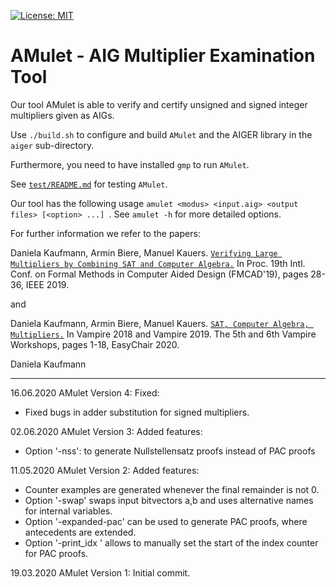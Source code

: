[![License: MIT](https://img.shields.io/badge/License-MIT-yellow.svg)](https://opensource.org/licenses/MIT)

AMulet - AIG Multiplier Examination Tool
==============================================

Our tool AMulet is able to verify and certify unsigned and signed integer multipliers 
given as AIGs.

Use `./build.sh` to configure and build `AMulet` and the AIGER library in the  `aiger` sub-directory.  

Furthermore, you need to have installed `gmp` to run `AMulet`.

See [`test/README.md`](test/README.md) for testing `AMulet`.  
  

Our tool has the following usage `amulet <modus> <input.aig> <output files> [<option> ...] `.
See `amulet -h` for more detailed options.

For further information we refer to the papers:

Daniela Kaufmann, Armin Biere, Manuel Kauers. 
 [`Verifying Large Multipliers by Combining SAT and Computer Algebra.`](http://fmv.jku.at/papers/KaufmannBiereKauers-FMCAD19.pdf)
In Proc. 19th Intl. Conf. on Formal Methods in Computer Aided Design (FMCAD'19), pages 28-36, IEEE 2019.

and 

Daniela Kaufmann, Armin Biere, Manuel Kauers. 
 [`SAT, Computer Algebra, Multipliers.`](http://fmv.jku.at/papers/KaufmannBiereKauers-Vampire19.pdf)
In Vampire 2018 and Vampire 2019. The 5th and 6th Vampire Workshops, pages 1-18, EasyChair 2020.



Daniela Kaufmann

------------------------------------------------------------------------------------------------------
16.06.2020 AMulet Version 4:
Fixed:
  - Fixed bugs in adder substitution for signed multipliers.

02.06.2020 AMulet Version 3:
Added features:
  - Option '-nss': to generate Nullstellensatz proofs instead of PAC proofs

11.05.2020 AMulet Version 2:
Added features:
  - Counter examples are generated whenever the final remainder is not 0.
  - Option '-swap' swaps input bitvectors a,b and uses alternative names for internal variables. 
  - Option '-expanded-pac' can be used to generate PAC proofs, where antecedents are extended. 
  - Option '-print_idx <int>' allows to manually set the start of the index counter for PAC proofs.

19.03.2020 AMulet Version 1:
Initial commit.




